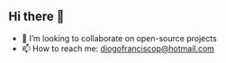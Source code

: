 ## Hi there 👋

- 👯 I’m looking to collaborate on open-source projects
- 📫 How to reach me:  [diogofranciscop@hotmail.com](mailto:diogofranciscop@hotmail.com)
